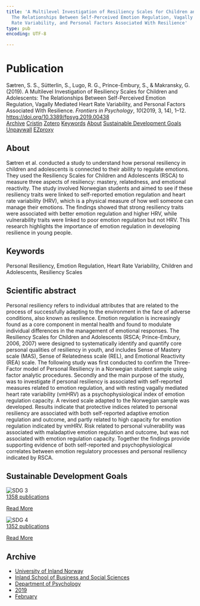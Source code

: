 ```yaml
---
title: 'A Multilevel Investigation of Resiliency Scales for Children and Adolescents:
  The Relationships Between Self-Perceived Emotion Regulation, Vagally Mediated Heart
  Rate Variability, and Personal Factors Associated With Resilience'
type: pub
encoding: UTF-8

---
```

<h1>Publication</h1>
<article id="csl-bib-container-45FIL6DH" class="csl-bib-container">
  <div class="csl-bib-body"> <div class="csl-entry">Sætren, S. S., Sütterlin, S., Lugo, R. G., Prince-Embury, S., &#38; Makransky, G. (2019). A Multilevel Investigation of Resiliency Scales for Children and Adolescents: The Relationships Between Self-Perceived Emotion Regulation, Vagally Mediated Heart Rate Variability, and Personal Factors Associated With Resilience. <i>Frontiers in Psychology</i>, <i>10</i>(2019, 3, 14), 1–12. <a href="https://doi.org/10.3389/fpsyg.2019.00438">https://doi.org/10.3389/fpsyg.2019.00438</a></div> </div>
  <div class="csl-bib-buttons">
    <a href="#taxonomy-article-45FIL6DH" alt="archive" class="csl-bib-button">Archive</a>
    <a href="https://app.cristin.no/results/show.jsf?id=1677262" alt="Cristin" class="csl-bib-button">Cristin</a>
    <a href="http://zotero.org/groups/5881554/items/45FIL6DH" alt="Zotero" class="csl-bib-button">Zotero</a>
    <a href="#keywords-article-45FIL6DH" alt="keywords" class="csl-bib-button">Keywords</a>
    <a href="#about-article-45FIL6DH" alt="about_pub" class="csl-bib-button">About</a>
    <a href="#sdg-article-45FIL6DH" alt="sdg" class="csl-bib-button">Sustainable Development Goals</a>
    <a href="https://www.frontiersin.org/articles/10.3389/fpsyg.2019.00438/pdf" alt="Unpaywall" class="csl-bib-button">Unpaywall</a>
    <a href="https://www.frontiersin.org/articles/10.3389/fpsyg.2019.00438/pdf" alt="EZproxy" class="csl-bib-button">EZproxy</a>
  </div>
  <div id="csl-bib-meta-container-45FIL6DH"></div>
</article>
<div id="csl-bib-meta-45FIL6DH" class="csl-bib-meta">
  <article id="about-article-45FIL6DH" class="about_pub-article">
    <h1>About</h1>
    Sætren et al. conducted a study to understand how personal resiliency in children and adolescents is connected to their ability to regulate emotions. They used the Resiliency Scales for Children and Adolescents (RSCA) to measure three aspects of resiliency: mastery, relatedness, and emotional reactivity. The study involved Norwegian students and aimed to see if these resiliency traits were linked to self-reported emotion regulation and heart rate variability (HRV), which is a physical measure of how well someone can manage their emotions. The findings showed that strong resiliency traits were associated with better emotion regulation and higher HRV, while vulnerability traits were linked to poor emotion regulation but not HRV. This research highlights the importance of emotion regulation in developing resilience in young people.
  </article>
  <article id="keywords-article-45FIL6DH" class="keywords-article">
    <h1>Keywords</h1>
    Personal Resiliency, Emotion Regulation, Heart Rate Variability, Children and Adolescents, Resiliency Scales
  </article>
  <article id="abstract-article-45FIL6DH" class="abstract-article">
    <h1>Scientific abstract</h1>
    Personal resiliency refers to individual attributes that are related to the process of successfully adapting to the environment in the face of adverse conditions, also known as resilience. Emotion regulation is increasingly found as a core component in mental health and found to modulate individual differences in the management of emotional responses. The Resiliency Scales for Children and Adolescents (RSCA; Prince-Embury, 2006, 2007) were designed to systematically identify and quantify core personal qualities of resiliency in youth, and includes Sense of Mastery scale (MAS), Sense of Relatedness scale (REL), and Emotional Reactivity (REA) scale. The following study was first conducted to confirm the Three-Factor model of Personal Resiliency in a Norwegian student sample using factor analytic procedures. Secondly and the main purpose of the study, was to investigate if personal resiliency is associated with self-reported measures related to emotion regulation, and with resting vagally mediated heart rate variability (vmHRV) as a psychophysiological index of emotion regulation capacity. A revised scale adapted to the Norwegian sample was developed. Results indicate that protective indices related to personal resiliency are associated with both self-reported adaptive emotion regulation and outcome, and partly related to high capacity for emotion regulation indicated by vmHRV. Risk related to personal vulnerability was associated with maladaptive emotion regulation and outcome, but was not associated with emotion regulation capacity. Together the findings provide supporting evidence of both self-reported and psychophysiological correlates between emotion regulatory processes and personal resiliency indicated by RSCA.
  </article>
  <article id="sdg-article-45FIL6DH" class="sdg-article">
    <h1>Sustainable Development Goals</h1>
    <div class="sdg-container"><div id="sdg3" class="sdg">
        <img src="{{< params subfolder >}}images/sdg/sdg03_en.png" class="image" alt="SDG 3">
        <div class="sdg-overlay">
          <a href="/en/archive/?key=?sdg=3#archive" class="sdg-publication-count"><span>1358</span> publications</a>
          <p><a href="https://sdgs.un.org/goals/goal3" class="sdg-read-more">Read More</a></p>
        </div>
      </div> <div id="sdg4" class="sdg">
        <img src="{{< params subfolder >}}images/sdg/sdg04_en.png" class="image" alt="SDG 4">
        <div class="sdg-overlay">
          <a href="/en/archive/?key=?sdg=4#archive" class="sdg-publication-count"><span>1352</span> publications</a>
          <p><a href="https://sdgs.un.org/goals/goal4" class="sdg-read-more">Read More</a></p>
        </div>
      </div></div>
  </article>
  <article id="taxonomy-article-45FIL6DH" class="taxonomy-article">
    <h1>Archive</h1>
    <ul>
      <li>
        <a href="/en/archive/?key=3DCRN523">University of Inland Norway</a>
      </li>
      <li>
        <a href="/en/archive/?key=DU8Q9LN9">Inland School of Business and Social Sciences</a>
      </li>
      <li>
        <a href="/en/archive/?key=KTD9NXA8">Department of Psychology</a>
      </li>
      <li>
        <a href="/en/archive/?key=37B43Z6Y">2019</a>
      </li>
      <li>
        <a href="/en/archive/?key=BE7BKQU4">February</a>
      </li>
    </ul>
  </article>
</div>

